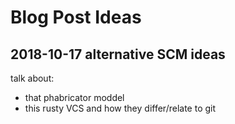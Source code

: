 # Blog Post Ideas

## 2018-10-17 alternative SCM ideas

talk about:

- that phabricator moddel
- this rusty VCS
  and how they differ/relate to git
